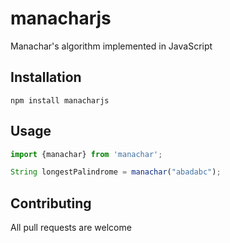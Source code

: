 # manacharjs

Manachar's algorithm implemented in JavaScript

## Installation

`npm install manacharjs`

## Usage

```ts
import {manachar} from 'manachar';

String longestPalindrome = manachar("abadabc");
```

## Contributing

All pull requests are welcome

